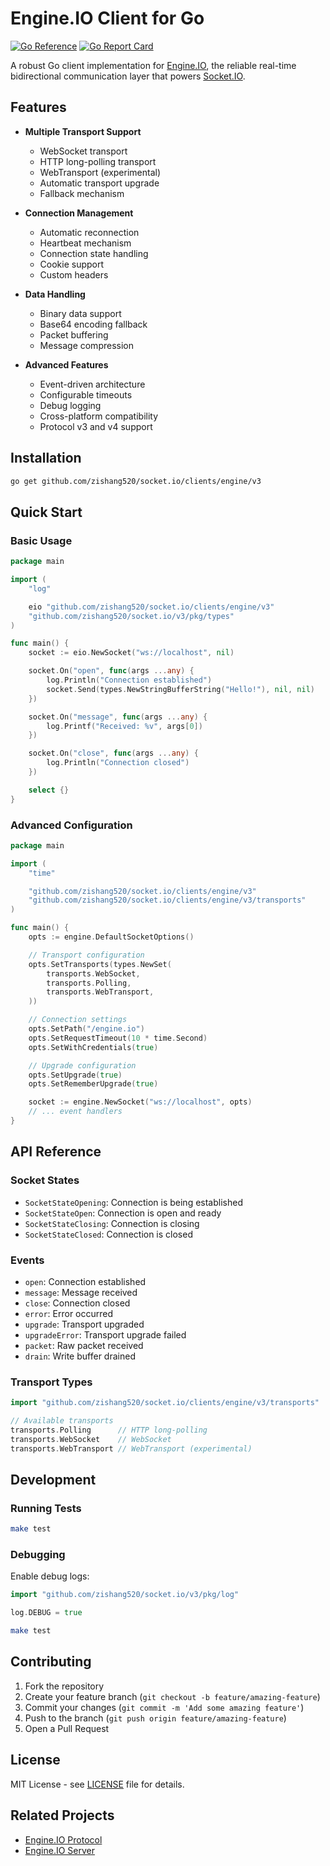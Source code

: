 # Engine.IO Client for Go

[![Go Reference](https://pkg.go.dev/badge/github.com/zishang520/socket.io/clients/engine/v3.svg)](https://pkg.go.dev/github.com/zishang520/socket.io/clients/engine/v3)
[![Go Report Card](https://goreportcard.com/badge/github.com/zishang520/socket.io/clients/engine/v3)](https://goreportcard.com/report/github.com/zishang520/socket.io/clients/engine/v3)

A robust Go client implementation for [Engine.IO](https://github.com/zishang520/socket.io/tree/v3/servers/engine), the reliable real-time bidirectional communication layer that powers [Socket.IO](https://github.com/zishang520/socket.io/tree/v3/servers/socket).

## Features

- **Multiple Transport Support**
  - WebSocket transport
  - HTTP long-polling transport
  - WebTransport (experimental)
  - Automatic transport upgrade
  - Fallback mechanism

- **Connection Management**
  - Automatic reconnection
  - Heartbeat mechanism
  - Connection state handling
  - Cookie support
  - Custom headers

- **Data Handling**
  - Binary data support
  - Base64 encoding fallback
  - Packet buffering
  - Message compression

- **Advanced Features**
  - Event-driven architecture
  - Configurable timeouts
  - Debug logging
  - Cross-platform compatibility
  - Protocol v3 and v4 support

## Installation

```bash
go get github.com/zishang520/socket.io/clients/engine/v3
```

## Quick Start

### Basic Usage

```go
package main

import (
    "log"

    eio "github.com/zishang520/socket.io/clients/engine/v3"
    "github.com/zishang520/socket.io/v3/pkg/types"
)

func main() {
    socket := eio.NewSocket("ws://localhost", nil)

    socket.On("open", func(args ...any) {
        log.Println("Connection established")
        socket.Send(types.NewStringBufferString("Hello!"), nil, nil)
    })

    socket.On("message", func(args ...any) {
        log.Printf("Received: %v", args[0])
    })

    socket.On("close", func(args ...any) {
        log.Println("Connection closed")
    })

    select {}
}
```

### Advanced Configuration

```go
package main

import (
    "time"

    "github.com/zishang520/socket.io/clients/engine/v3"
    "github.com/zishang520/socket.io/clients/engine/v3/transports"
)

func main() {
    opts := engine.DefaultSocketOptions()

    // Transport configuration
    opts.SetTransports(types.NewSet(
        transports.WebSocket,
        transports.Polling,
        transports.WebTransport,
    ))

    // Connection settings
    opts.SetPath("/engine.io")
    opts.SetRequestTimeout(10 * time.Second)
    opts.SetWithCredentials(true)

    // Upgrade configuration
    opts.SetUpgrade(true)
    opts.SetRememberUpgrade(true)

    socket := engine.NewSocket("ws://localhost", opts)
    // ... event handlers
}
```

## API Reference

### Socket States

- `SocketStateOpening`: Connection is being established
- `SocketStateOpen`: Connection is open and ready
- `SocketStateClosing`: Connection is closing
- `SocketStateClosed`: Connection is closed

### Events

- `open`: Connection established
- `message`: Message received
- `close`: Connection closed
- `error`: Error occurred
- `upgrade`: Transport upgraded
- `upgradeError`: Transport upgrade failed
- `packet`: Raw packet received
- `drain`: Write buffer drained

### Transport Types

```go
import "github.com/zishang520/socket.io/clients/engine/v3/transports"

// Available transports
transports.Polling      // HTTP long-polling
transports.WebSocket    // WebSocket
transports.WebTransport // WebTransport (experimental)
```

## Development

### Running Tests

```bash
make test
```

### Debugging

Enable debug logs:

```go
import "github.com/zishang520/socket.io/v3/pkg/log"

log.DEBUG = true
```

```bash
make test
```

## Contributing

1. Fork the repository
2. Create your feature branch (`git checkout -b feature/amazing-feature`)
3. Commit your changes (`git commit -m 'Add some amazing feature'`)
4. Push to the branch (`git push origin feature/amazing-feature`)
5. Open a Pull Request

## License

MIT License - see [LICENSE](LICENSE) file for details.

## Related Projects

- [Engine.IO Protocol](https://github.com/socketio/engine.io-protocol)
- [Engine.IO Server](https://github.com/zishang520/socket.io/tree/v3/servers/engine)
